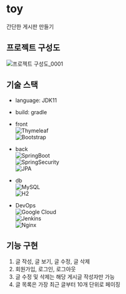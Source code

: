 # toy
간단한 게시판 만들기

## 프로젝트 구성도
![프로젝트 구성도_0001](https://user-images.githubusercontent.com/77221161/154889498-cf38d0af-ce05-4de7-b656-8434e795a41b.png)

## 기술 스택
- language: JDK11
- build: gradle 

- front \
![Thymeleaf](https://img.shields.io/badge/-Thymeleaf-005F0F?logo=thymeleaf&logoColor=white) \
![Bootstrap](https://img.shields.io/badge/-Bootstrap-7952B3?logo=css3&logoColor=white)

- back \
![SpringBoot](https://img.shields.io/badge/-Spring%20Boot-6DB33F?logo=Spring-Boot&logoColor=white) \
![SpringSecurity](https://img.shields.io/badge/-SpringSecurity-6DB33F?logo=SpringSecurity&logoColor=white) \
![JPA](https://img.shields.io/badge/JPA-black) 

- db \
![MySQL](https://img.shields.io/badge/-MySQL-4479A1?logo=mysql&logoColor=white) \
![H2](https://img.shields.io/badge/H2-blue) 

- DevOps \
![Google Cloud](https://img.shields.io/badge/-Google%20Cloud-4285F4?logo=Google%20Cloud&logoColor=white) \
![Jenkins](https://img.shields.io/badge/-Jenkins-D24939?logo=Jenkins&logoColor=white) \
![Nginx](https://img.shields.io/badge/Nginx-success)

## 기능 구현
1. 글 작성, 글 보기, 글 수정, 글 삭제
2. 회원가입, 로그인, 로그아웃
3. 글 수정 및 삭제는 해당 게시글 작성자만 가능
4. 글 목록은 가장 최근 글부터 10개 단위로 페이징
